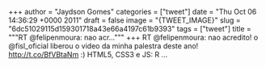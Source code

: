 
+++
author = "Jaydson Gomes"
categories = ["tweet"]
date = "Thu Oct 06 14:36:29 +0000 2011"
draft = false
image = "{TWEET_IMAGE}"
slug = "6dc51029115d159301718a43e66a4197c61b9393"
tags = ["tweet"]
title = """RT @felipenmoura: nao acr..."""
+++
RT @felipenmoura: nao acredito! o @fisl_oficial liberou o video da minha palestra deste ano! http://t.co/BfVBtaNm :) HTML5, CSS3 e JS: R ...
